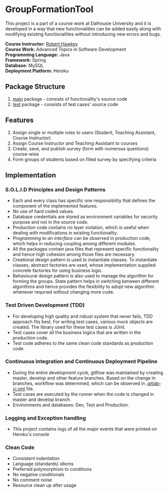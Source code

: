 # GroupFormationTool

This project is a part of a course work at Dalhousie University and it is developed in a way that new functionalities can be added easily along with modifying existing functionalities without introducing new errors and bugs.<br>

**Course Instructor:** [Robert Hawkey](https://www.linkedin.com/in/roberthawkey/)<br>
**Course Work:** Advanced Topics in Software Development<br>
**Programming Language:** Java<br>
**Framework:** Spring<br>
**Database:** MySQL<br>
**Deployment Platform:** Heroku

## Package Structure
1) [main](https://github.com/neelkanthjdabhi/GroupFormationTool/tree/master/src/main/java/com/app/group15) package - consists of functionality's source code
2) [test](https://github.com/neelkanthjdabhi/GroupFormationTool/tree/master/src/test/java/com/app/group15) package - consists of test cases' source code

## Features
1) Assign single or multiple roles to users (Student, Teaching Assistant, Course Instructor)
2) Assign Course Instructor and Teaching Assistant to courses
3) Create, save, and publish survey (form with numerous questions) course-wise
4) Form groups of students based on filled survey by specifying criteria

## Implementation
### **S.O.L.I.D Principles** and **Design Patterns**
- Each and every class has specific one responsibility that defines the component of the implemented features.
- No use of hard coded values.
- Database credentials are stored as environment variables for security purpose and not in the source code.
- Production code contains no layer violation, which is useful when dealing with modifications in existing functionality.
- _Programming to an interface_ can be observed in production code, which helps in reducing coupling among different modules.
- All the packages contain java files that represent specific functionality and hence high cohesion among those files are necessary.
- Creational design pattern is used to instantiate classes. To instantiate classes, abstract factories are used, whose implementation supplied concrete factories for using business logic.
- Behavioural design pattern is also used to manage the algorithm for forming the groups. State pattern helps in switching between different algorithms and hence provides the flexibility to adopt new algorithm whenever requried without changing more code.

### **Test Driven Development (TDD)**
- For developing high quality and robust system that never fails, TDD approach fits best. For writing test cases, various mock objects are created. The library used for these test cases is JUnit.
- Test cases cover all the business logics that are written in the production code.
- Test code adheres to the same clean code standards as production code.

### **Continuous Integration and Continuous Deployment Pipeline**
- During the entire development cycle, gitflow was maintained by creating master, develop and other feature branches. Based on the change in branches, workflow was determined, which can be observed in [.gitlab-ci.yml](https://github.com/neelkanthjdabhi/GroupFormationTool/blob/master/.gitlab-ci.yml) file.
- Test cases are executed by the runner when the code is changed in master and develop branch.
- Environments and databases: Dev, Test and Production.

### **Logging and Exception handling**
- This project contains logs of all the major events that were printed on Heroku's console

### **Clean Code**
- Consistent indentation
- Language (standards) idioms
- Preferred polymorphism to conditions
- No negative conditionals
- No comment noise
- Resource clean up after usage

